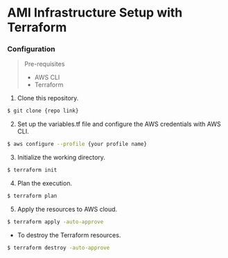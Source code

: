 # AMI Infrastructure Setup with Terraform

### Configuration

> Pre-requisites
> * AWS CLI
> * Terraform

1. Clone this repository.
```sh
$ git clone {repo link}
```
2. Set up the variables.tf file and configure the AWS credentials with AWS CLI. 
```sh
$ aws configure --profile {your profile name}
```
3. Initialize the working directory.
```sh
$ terraform init
```
4. Plan the execution.
```sh
$ terraform plan
```
5. Apply the resources to AWS cloud.
```sh
$ terraform apply -auto-approve
```
* To destroy the Terraform resources.
```sh
$ terraform destroy -auto-approve
```
